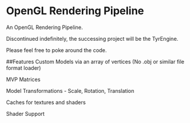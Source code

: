 # OpenGL Rendering Pipeline
An OpenGL Rendering Pipeline. 

Discontinued indefinitely, the successing project will be the TyrEngine.

Please feel free to poke around the code.

##Features
Custom Models via an array of vertices (No .obj or similar file format loader)

MVP Matrices

Model Transformations - Scale, Rotation, Translation

Caches for textures and shaders

Shader Support
